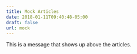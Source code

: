 ```yaml
---
title: Mock Articles
date: 2018-01-11T09:40:48-05:00
draft: false
url: mock
---
```


This is a message that shows up above the articles.